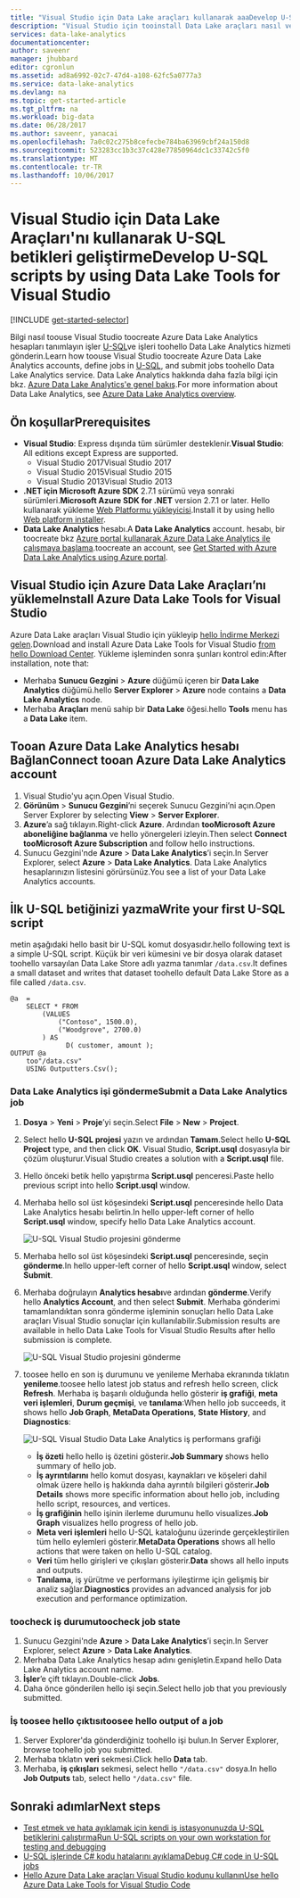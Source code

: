 ```yaml
---
title: "Visual Studio için Data Lake araçları kullanarak aaaDevelop U-SQL komut dosyalarını | Microsoft Docs"
description: "Visual Studio için tooinstall Data Lake araçları nasıl ve ne öğrenin toodevelop ve test U-SQL komut dosyaları."
services: data-lake-analytics
documentationcenter: 
author: saveenr
manager: jhubbard
editor: cgronlun
ms.assetid: ad8a6992-02c7-47d4-a108-62fc5a0777a3
ms.service: data-lake-analytics
ms.devlang: na
ms.topic: get-started-article
ms.tgt_pltfrm: na
ms.workload: big-data
ms.date: 06/28/2017
ms.author: saveenr, yanacai
ms.openlocfilehash: 7a0c02c275b8cefecbe784ba63969cbf24a150d8
ms.sourcegitcommit: 523283cc1b3c37c428e77850964dc1c33742c5f0
ms.translationtype: MT
ms.contentlocale: tr-TR
ms.lasthandoff: 10/06/2017
---
```

# <a name="develop-u-sql-scripts-by-using-data-lake-tools-for-visual-studio"></a><span data-ttu-id="99365-103">Visual Studio için Data Lake Araçları'nı kullanarak U-SQL betikleri geliştirme</span><span class="sxs-lookup"><span data-stu-id="99365-103">Develop U-SQL scripts by using Data Lake Tools for Visual Studio</span></span>
[!INCLUDE [get-started-selector](../../includes/data-lake-analytics-selector-get-started.md)]


<span data-ttu-id="99365-104">Bilgi nasıl toouse Visual Studio toocreate Azure Data Lake Analytics hesapları tanımlayın işler [U-SQL](data-lake-analytics-u-sql-get-started.md)ve işleri toohello Data Lake Analytics hizmeti gönderin.</span><span class="sxs-lookup"><span data-stu-id="99365-104">Learn how toouse Visual Studio toocreate Azure Data Lake Analytics accounts, define jobs in [U-SQL](data-lake-analytics-u-sql-get-started.md), and submit jobs toohello Data Lake Analytics service.</span></span> <span data-ttu-id="99365-105">Data Lake Analytics hakkında daha fazla bilgi için bkz. [Azure Data Lake Analytics'e genel bakış](data-lake-analytics-overview.md).</span><span class="sxs-lookup"><span data-stu-id="99365-105">For more information about Data Lake Analytics, see [Azure Data Lake Analytics overview](data-lake-analytics-overview.md).</span></span>


## <a name="prerequisites"></a><span data-ttu-id="99365-106">Ön koşullar</span><span class="sxs-lookup"><span data-stu-id="99365-106">Prerequisites</span></span>

* <span data-ttu-id="99365-107">**Visual Studio**: Express dışında tüm sürümler desteklenir.</span><span class="sxs-lookup"><span data-stu-id="99365-107">**Visual Studio**: All editions except Express are supported.</span></span>
    * <span data-ttu-id="99365-108">Visual Studio 2017</span><span class="sxs-lookup"><span data-stu-id="99365-108">Visual Studio 2017</span></span>
    * <span data-ttu-id="99365-109">Visual Studio 2015</span><span class="sxs-lookup"><span data-stu-id="99365-109">Visual Studio 2015</span></span>
    * <span data-ttu-id="99365-110">Visual Studio 2013</span><span class="sxs-lookup"><span data-stu-id="99365-110">Visual Studio 2013</span></span>
* <span data-ttu-id="99365-111">**.NET için Microsoft Azure SDK** 2.7.1 sürümü veya sonraki sürümleri.</span><span class="sxs-lookup"><span data-stu-id="99365-111">**Microsoft Azure SDK for .NET** version 2.7.1 or later.</span></span>  <span data-ttu-id="99365-112">Hello kullanarak yükleme [Web Platformu yükleyicisi](http://www.microsoft.com/web/downloads/platform.aspx).</span><span class="sxs-lookup"><span data-stu-id="99365-112">Install it by using hello [Web platform installer](http://www.microsoft.com/web/downloads/platform.aspx).</span></span>
* <span data-ttu-id="99365-113">**Data Lake Analytics** hesabı.</span><span class="sxs-lookup"><span data-stu-id="99365-113">A **Data Lake Analytics** account.</span></span> <span data-ttu-id="99365-114">hesabı, bir toocreate bkz [Azure portal kullanarak Azure Data Lake Analytics ile çalışmaya başlama](data-lake-analytics-get-started-portal.md).</span><span class="sxs-lookup"><span data-stu-id="99365-114">toocreate an account, see [Get Started with Azure Data Lake Analytics using Azure portal](data-lake-analytics-get-started-portal.md).</span></span>

## <a name="install-azure-data-lake-tools-for-visual-studio"></a><span data-ttu-id="99365-115">Visual Studio için Azure Data Lake Araçları’nı yükleme</span><span class="sxs-lookup"><span data-stu-id="99365-115">Install Azure Data Lake Tools for Visual Studio</span></span> 

<span data-ttu-id="99365-116">Azure Data Lake araçları Visual Studio için yükleyip [hello İndirme Merkezi gelen](http://aka.ms/adltoolsvs).</span><span class="sxs-lookup"><span data-stu-id="99365-116">Download and install Azure Data Lake Tools for Visual Studio [from hello Download Center](http://aka.ms/adltoolsvs).</span></span> <span data-ttu-id="99365-117">Yükleme işleminden sonra şunları kontrol edin:</span><span class="sxs-lookup"><span data-stu-id="99365-117">After installation, note that:</span></span>
* <span data-ttu-id="99365-118">Merhaba **Sunucu Gezgini** > **Azure** düğümü içeren bir **Data Lake Analytics** düğümü.</span><span class="sxs-lookup"><span data-stu-id="99365-118">hello **Server Explorer** > **Azure** node contains a **Data Lake Analytics** node.</span></span> 
* <span data-ttu-id="99365-119">Merhaba **Araçları** menü sahip bir **Data Lake** öğesi.</span><span class="sxs-lookup"><span data-stu-id="99365-119">hello **Tools** menu has a **Data Lake** item.</span></span>

## <a name="connect-tooan-azure-data-lake-analytics-account"></a><span data-ttu-id="99365-120">Tooan Azure Data Lake Analytics hesabı Bağlan</span><span class="sxs-lookup"><span data-stu-id="99365-120">Connect tooan Azure Data Lake Analytics account</span></span>

1. <span data-ttu-id="99365-121">Visual Studio'yu açın.</span><span class="sxs-lookup"><span data-stu-id="99365-121">Open Visual Studio.</span></span>
2. <span data-ttu-id="99365-122">**Görünüm** > **Sunucu Gezgini**’ni seçerek Sunucu Gezgini’ni açın.</span><span class="sxs-lookup"><span data-stu-id="99365-122">Open Server Explorer by selecting **View** > **Server Explorer**.</span></span>
3. <span data-ttu-id="99365-123">**Azure**’a sağ tıklayın.</span><span class="sxs-lookup"><span data-stu-id="99365-123">Right-click **Azure**.</span></span> <span data-ttu-id="99365-124">Ardından **tooMicrosoft Azure aboneliğine bağlanma** ve hello yönergeleri izleyin.</span><span class="sxs-lookup"><span data-stu-id="99365-124">Then select **Connect tooMicrosoft Azure Subscription** and follow hello instructions.</span></span>
4. <span data-ttu-id="99365-125">Sunucu Gezgini'nde **Azure** > **Data Lake Analytics**’i seçin.</span><span class="sxs-lookup"><span data-stu-id="99365-125">In Server Explorer, select **Azure** > **Data Lake Analytics**.</span></span> <span data-ttu-id="99365-126">Data Lake Analytics hesaplarınızın listesini görürsünüz.</span><span class="sxs-lookup"><span data-stu-id="99365-126">You see a list of your Data Lake Analytics accounts.</span></span>


## <a name="write-your-first-u-sql-script"></a><span data-ttu-id="99365-127">İlk U-SQL betiğinizi yazma</span><span class="sxs-lookup"><span data-stu-id="99365-127">Write your first U-SQL script</span></span>

<span data-ttu-id="99365-128">metin aşağıdaki hello basit bir U-SQL komut dosyasıdır.</span><span class="sxs-lookup"><span data-stu-id="99365-128">hello following text is a simple U-SQL script.</span></span> <span data-ttu-id="99365-129">Küçük bir veri kümesini ve bir dosya olarak dataset toohello varsayılan Data Lake Store adlı yazma tanımlar `/data.csv`.</span><span class="sxs-lookup"><span data-stu-id="99365-129">It defines a small dataset and writes that dataset toohello default Data Lake Store as a file called `/data.csv`.</span></span>

```
@a  = 
    SELECT * FROM 
        (VALUES
            ("Contoso", 1500.0),
            ("Woodgrove", 2700.0)
        ) AS 
              D( customer, amount );
OUTPUT @a
    too"/data.csv"
    USING Outputters.Csv();
```

### <a name="submit-a-data-lake-analytics-job"></a><span data-ttu-id="99365-130">Data Lake Analytics işi gönderme</span><span class="sxs-lookup"><span data-stu-id="99365-130">Submit a Data Lake Analytics job</span></span>

1. <span data-ttu-id="99365-131">**Dosya** > **Yeni** > **Proje**’yi seçin.</span><span class="sxs-lookup"><span data-stu-id="99365-131">Select **File** > **New** > **Project**.</span></span>

2. <span data-ttu-id="99365-132">Select hello **U-SQL projesi** yazın ve ardından **Tamam**.</span><span class="sxs-lookup"><span data-stu-id="99365-132">Select hello **U-SQL Project** type, and then click **OK**.</span></span> <span data-ttu-id="99365-133">Visual Studio, **Script.usql** dosyasıyla bir çözüm oluşturur.</span><span class="sxs-lookup"><span data-stu-id="99365-133">Visual Studio creates a solution with a **Script.usql** file.</span></span>

3. <span data-ttu-id="99365-134">Hello önceki betik hello yapıştırma **Script.usql** penceresi.</span><span class="sxs-lookup"><span data-stu-id="99365-134">Paste hello previous script into hello **Script.usql** window.</span></span>

4. <span data-ttu-id="99365-135">Merhaba hello sol üst köşesindeki **Script.usql** penceresinde hello Data Lake Analytics hesabı belirtin.</span><span class="sxs-lookup"><span data-stu-id="99365-135">In hello upper-left corner of hello **Script.usql** window, specify hello Data Lake Analytics account.</span></span>

    ![U-SQL Visual Studio projesini gönderme](./media/data-lake-analytics-data-lake-tools-get-started/data-lake-analytics-data-lake-tools-submit-job.png)

5. <span data-ttu-id="99365-137">Merhaba hello sol üst köşesindeki **Script.usql** penceresinde, seçin **gönderme**.</span><span class="sxs-lookup"><span data-stu-id="99365-137">In hello upper-left corner of hello **Script.usql** window, select **Submit**.</span></span>
6. <span data-ttu-id="99365-138">Merhaba doğrulayın **Analytics hesabı**ve ardından **gönderme**.</span><span class="sxs-lookup"><span data-stu-id="99365-138">Verify hello **Analytics Account**, and then select **Submit**.</span></span> <span data-ttu-id="99365-139">Merhaba gönderimi tamamlandıktan sonra gönderme işleminin sonuçları hello Data Lake araçları Visual Studio sonuçlar için kullanılabilir.</span><span class="sxs-lookup"><span data-stu-id="99365-139">Submission results are available in hello Data Lake Tools for Visual Studio Results after hello submission is complete.</span></span>

    ![U-SQL Visual Studio projesini gönderme](./media/data-lake-analytics-data-lake-tools-get-started/data-lake-analytics-data-lake-tools-submit-job-advanced.png)
7. <span data-ttu-id="99365-141">toosee hello en son iş durumunu ve yenileme Merhaba ekranında tıklatın **yenileme**.</span><span class="sxs-lookup"><span data-stu-id="99365-141">toosee hello latest job status and refresh hello screen, click **Refresh**.</span></span> <span data-ttu-id="99365-142">Merhaba iş başarılı olduğunda hello gösterir **iş grafiği**, **meta veri işlemleri**, **Durum geçmişi**, ve **tanılama**:</span><span class="sxs-lookup"><span data-stu-id="99365-142">When hello job succeeds, it shows hello **Job Graph**, **MetaData Operations**, **State History**, and **Diagnostics**:</span></span>

    ![U-SQL Visual Studio Data Lake Analytics iş performans grafiği](./media/data-lake-analytics-data-lake-tools-get-started/data-lake-analytics-data-lake-tools-performance-graph.png)

   * <span data-ttu-id="99365-144">**İş özeti** hello hello iş özetini gösterir.</span><span class="sxs-lookup"><span data-stu-id="99365-144">**Job Summary** shows hello summary of hello job.</span></span>   
   * <span data-ttu-id="99365-145">**İş ayrıntılarını** hello komut dosyası, kaynakları ve köşeleri dahil olmak üzere hello iş hakkında daha ayrıntılı bilgileri gösterir.</span><span class="sxs-lookup"><span data-stu-id="99365-145">**Job Details** shows more specific information about hello job, including hello script, resources, and vertices.</span></span>
   * <span data-ttu-id="99365-146">**İş grafiğinin** hello işinin ilerleme durumunu hello visualizes.</span><span class="sxs-lookup"><span data-stu-id="99365-146">**Job Graph** visualizes hello progress of hello job.</span></span>
   * <span data-ttu-id="99365-147">**Meta veri işlemleri** hello U-SQL kataloğunu üzerinde gerçekleştirilen tüm hello eylemleri gösterir.</span><span class="sxs-lookup"><span data-stu-id="99365-147">**MetaData Operations** shows all hello actions that were taken on hello U-SQL catalog.</span></span>
   * <span data-ttu-id="99365-148">**Veri** tüm hello girişleri ve çıkışları gösterir.</span><span class="sxs-lookup"><span data-stu-id="99365-148">**Data** shows all hello inputs and outputs.</span></span>
   * <span data-ttu-id="99365-149">**Tanılama**, iş yürütme ve performans iyileştirme için gelişmiş bir analiz sağlar.</span><span class="sxs-lookup"><span data-stu-id="99365-149">**Diagnostics** provides an advanced analysis for job execution and performance optimization.</span></span>

### <a name="toocheck-job-state"></a><span data-ttu-id="99365-150">toocheck iş durumu</span><span class="sxs-lookup"><span data-stu-id="99365-150">toocheck job state</span></span>

1. <span data-ttu-id="99365-151">Sunucu Gezgini'nde **Azure** > **Data Lake Analytics**’i seçin.</span><span class="sxs-lookup"><span data-stu-id="99365-151">In Server Explorer, select **Azure** > **Data Lake Analytics**.</span></span> 
2. <span data-ttu-id="99365-152">Merhaba Data Lake Analytics hesap adını genişletin.</span><span class="sxs-lookup"><span data-stu-id="99365-152">Expand hello Data Lake Analytics account name.</span></span>
3. <span data-ttu-id="99365-153">**İşler**’e çift tıklayın.</span><span class="sxs-lookup"><span data-stu-id="99365-153">Double-click **Jobs**.</span></span>
4. <span data-ttu-id="99365-154">Daha önce gönderilen hello işi seçin.</span><span class="sxs-lookup"><span data-stu-id="99365-154">Select hello job that you previously submitted.</span></span>

### <a name="toosee-hello-output-of-a-job"></a><span data-ttu-id="99365-155">İş toosee hello çıktısı</span><span class="sxs-lookup"><span data-stu-id="99365-155">toosee hello output of a job</span></span>

1. <span data-ttu-id="99365-156">Server Explorer'da gönderdiğiniz toohello işi bulun.</span><span class="sxs-lookup"><span data-stu-id="99365-156">In Server Explorer, browse toohello job you submitted.</span></span>
2. <span data-ttu-id="99365-157">Merhaba tıklatın **veri** sekmesi.</span><span class="sxs-lookup"><span data-stu-id="99365-157">Click hello **Data** tab.</span></span>
3. <span data-ttu-id="99365-158">Merhaba, **iş çıkışları** sekmesi, select hello `"/data.csv"` dosya.</span><span class="sxs-lookup"><span data-stu-id="99365-158">In hello **Job Outputs** tab, select hello `"/data.csv"` file.</span></span>

## <a name="next-steps"></a><span data-ttu-id="99365-159">Sonraki adımlar</span><span class="sxs-lookup"><span data-stu-id="99365-159">Next steps</span></span>

* [<span data-ttu-id="99365-160">Test etmek ve hata ayıklamak için kendi iş istasyonunuzda U-SQL betiklerini çalıştırma</span><span class="sxs-lookup"><span data-stu-id="99365-160">Run U-SQL scripts on your own workstation for testing and debugging</span></span>](data-lake-analytics-data-lake-tools-local-run.md)
* [<span data-ttu-id="99365-161">U-SQL işlerinde C# kodu hatalarını ayıklama</span><span class="sxs-lookup"><span data-stu-id="99365-161">Debug C# code in U-SQL jobs</span></span>](data-lake-analytics-debug-u-sql-jobs.md)
* [<span data-ttu-id="99365-162">Hello Azure Data Lake araçları Visual Studio kodunu kullanın</span><span class="sxs-lookup"><span data-stu-id="99365-162">Use hello Azure Data Lake Tools for Visual Studio Code</span></span>](data-lake-analytics-data-lake-tools-for-vscode.md)
